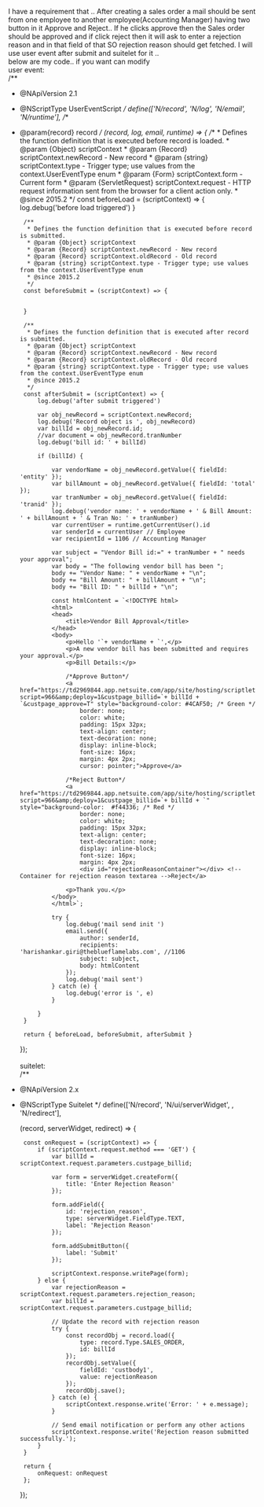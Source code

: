 I have a requirement that .. After creating a sales order a mail should  be sent from one employee to another employee(Accounting Manager) having two button in it Approve and Reject.. If he clicks approve then the Sales order should be approved and if click reject then it will ask to enter a rejection reason and in that field of that SO rejection reason should get fetched. I will use user event after submit and  suitelet for it ..<br>below are my code.. if you want can modify<br>user event:<br>/**
 * @NApiVersion 2.1
 * @NScriptType UserEventScript
 */
define(['N/record', 'N/log', 'N/email', 'N/runtime'],
    /**
 * @param{record} record
 */
    (record, log, email, runtime) => {
        /**
         * Defines the function definition that is executed before record is loaded.
         * @param {Object} scriptContext
         * @param {Record} scriptContext.newRecord - New record
         * @param {string} scriptContext.type - Trigger type; use values from the context.UserEventType enum
         * @param {Form} scriptContext.form - Current form
         * @param {ServletRequest} scriptContext.request - HTTP request information sent from the browser for a client action only.
         * @since 2015.2
         */
        const beforeLoad = (scriptContext) => {
            log.debug('before load triggered')
        }

        /**
         * Defines the function definition that is executed before record is submitted.
         * @param {Object} scriptContext
         * @param {Record} scriptContext.newRecord - New record
         * @param {Record} scriptContext.oldRecord - Old record
         * @param {string} scriptContext.type - Trigger type; use values from the context.UserEventType enum
         * @since 2015.2
         */
        const beforeSubmit = (scriptContext) => {


        }

        /**
         * Defines the function definition that is executed after record is submitted.
         * @param {Object} scriptContext
         * @param {Record} scriptContext.newRecord - New record
         * @param {Record} scriptContext.oldRecord - Old record
         * @param {string} scriptContext.type - Trigger type; use values from the context.UserEventType enum
         * @since 2015.2
         */
        const afterSubmit = (scriptContext) => {
            log.debug('after submit triggered')

            var obj_newRecord = scriptContext.newRecord;
            log.debug('Record object is ', obj_newRecord)
            var billId = obj_newRecord.id;
            //var document = obj_newRecord.tranNumber
            log.debug('bill id: ' + billId)

            if (billId) {

                var vendorName = obj_newRecord.getValue({ fieldId: 'entity' }); 
                var billAmount = obj_newRecord.getValue({ fieldId: 'total' }); 
                var tranNumber = obj_newRecord.getValue({ fieldId: 'tranid' });
                log.debug('vendor name: ' + vendorName + ' & Bill Amount: ' + billAmount + ' & Tran No: ' + tranNumber)
                var currentUser = runtime.getCurrentUser().id
                var senderId = currentUser // Employee
                var recipientId = 1106 // Accounting Manager

                var subject = "Vendor Bill id:=" + tranNumber + " needs your approval";
                var body = "The following vendor bill has been ";
                body += "Vendor Name: " + vendorName + "\n";
                body += "Bill Amount: " + billAmount + "\n";
                body += "Bill ID: " + billId + "\n";

                const htmlContent = `<!DOCTYPE html>
                <html>
                <head>
                    <title>Vendor Bill Approval</title>
                </head>
                <body>
                    <p>Hello '`+ vendorName + `',</p>
                    <p>A new vendor bill has been submitted and requires your approval.</p>
                    <p>Bill Details:</p>

                    /*Approve Button*/
                    <a href="https://td2969844.app.netsuite.com/app/site/hosting/scriptlet.nl?script=966&amp;deploy=1&custpage_billid=`+ billId + `&custpage_approve=T" style="background-color: #4CAF50; /* Green */
                        border: none;
                        color: white;
                        padding: 15px 32px;
                        text-align: center;
                        text-decoration: none;
                        display: inline-block;
                        font-size: 16px;
                        margin: 4px 2px;
                        cursor: pointer;">Approve</a>

                    /*Reject Button*/
                    <a href="https://td2969844.app.netsuite.com/app/site/hosting/scriptlet.nl?script=966&amp;deploy=1&custpage_billid=`+ billId + `" style="background-color:  #f44336; /* Red */
                        border: none;
                        color: white;
                        padding: 15px 32px;
                        text-align: center;
                        text-decoration: none;
                        display: inline-block;
                        font-size: 16px;
                        margin: 4px 2px;
                        <div id="rejectionReasonContainer"></div> <!-- Container for rejection reason textarea -->Reject</a>

                    <p>Thank you.</p>
                </body>
                </html>`;

                try {
                    log.debug('mail send init ')
                    email.send({
                        author: senderId,
                        recipients: 'harishankar.giri@theblueflamelabs.com', //1106
                        subject: subject,
                        body: htmlContent
                    });
                    log.debug('mail sent')
                } catch (e) {
                    log.debug('error is ', e)
                }

            }
        }

        return { beforeLoad, beforeSubmit, afterSubmit }

    });
<br><br>suitelet:<br>/**
 * @NApiVersion 2.x
 * @NScriptType Suitelet
 */
define(['N/record', 'N/ui/serverWidget', , 'N/redirect'],

    (record, serverWidget, redirect) => {

        const onRequest = (scriptContext) => {
            if (scriptContext.request.method === 'GET') {
                var billId = scriptContext.request.parameters.custpage_billid;

                var form = serverWidget.createForm({
                    title: 'Enter Rejection Reason'
                });

                form.addField({
                    id: 'rejection_reason',
                    type: serverWidget.FieldType.TEXT,
                    label: 'Rejection Reason'
                });

                form.addSubmitButton({
                    label: 'Submit'
                });

                scriptContext.response.writePage(form);
            } else {
                var rejectionReason = scriptContext.request.parameters.rejection_reason;
                var billId = scriptContext.request.parameters.custpage_billid;

                // Update the record with rejection reason
                try {
                    const recordObj = record.load({
                        type: record.Type.SALES_ORDER,
                        id: billId
                    });
                    recordObj.setValue({
                        fieldId: 'custbody1',   
                        value: rejectionReason
                    });
                    recordObj.save();
                } catch (e) {
                    scriptContext.response.write('Error: ' + e.message);
                }

                // Send email notification or perform any other actions
                scriptContext.response.write('Rejection reason submitted successfully.');
            }
        }

        return {
            onRequest: onRequest
        };
    });

<br>
